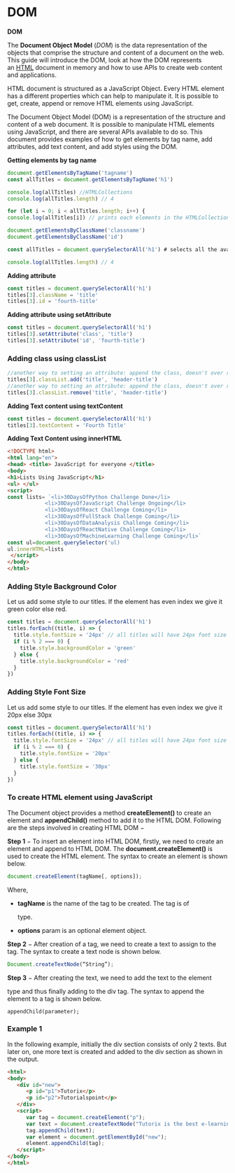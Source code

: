 # DOM

**DOM**

The **Document Object Model** (*DOM*) is the data representation of the objects that comprise the structure and content of a document on the web. This guide will introduce the DOM, look at how the DOM represents an [HTML](https://developer.mozilla.org/en-US/docs/Glossary/HTML) document in memory and how to use APIs to create web content and applications.

HTML document is structured as a JavaScript Object. Every HTML element has a different properties which can help to manipulate it. It is possible to get, create, append or remove HTML elements using JavaScript.

The Document Object Model (DOM) is a representation of the structure and content of a web document. It is possible to manipulate HTML elements using JavaScript, and there are several APIs available to do so. This document provides examples of how to get elements by tag name, add attributes, add text content, and add styles using the DOM.

**Getting elements by tag name**

```jsx
document.getElementsByTagName('tagname')
const allTitles = document.getElementsByTagName('h1')

console.log(allTitles) //HTMLCollections
console.log(allTitles.length) // 4

for (let i = 0; i < allTitles.length; i++) {
console.log(allTitles[i]) // prints each elements in the HTMLCollection

document.getElementsByClassName('classname')
document.getElementsByClassName('id')

const allTitles = document.querySelectorAll('h1') # selects all the available h1 elements in the page

console.log(allTitles.length) // 4
```

**Adding attribute**

```jsx
const titles = document.querySelectorAll('h1')
titles[3].className = 'title'
titles[3].id = 'fourth-title'
```

**Adding attribute using setAttribute**

```jsx
const titles = document.querySelectorAll('h1')
titles[3].setAttribute('class', 'title')
titles[3].setAttribute('id', 'fourth-title')
```

### Adding class using classList

```jsx
//another way to setting an attribute: append the class, doesn't over ride
titles[3].classList.add('title', 'header-title')
//another way to setting an attribute: append the class, doesn't over ride
titles[3].classList.remove('title', 'header-title')
```

**Adding Text content using textContent**

```jsx
const titles = document.querySelectorAll('h1')
titles[3].textContent = 'Fourth Title'
```

**Adding Text Content using innerHTML**

```html
<!DOCTYPE html>
<html lang="en">
<head> <title> JavaScript for everyone </title>
<body> 
<h1>Lists Using JavaScript</h1>
<ul> </ul>
<script>
const lists= `<li>30DaysOfPython Challenge Done</li>
            <li>30DaysOfJavaScript Challenge Ongoing</li>
            <li>30DaysOfReact Challenge Coming</li>
            <li>30DaysOfFullStack Challenge Coming</li>
            <li>30DaysOfDataAnalysis Challenge Coming</li>
            <li>30DaysOfReactNative Challenge Coming</li>
            <li>30DaysOfMachineLearning Challenge Coming</li>`
const ul=document.querySelector('ul)
ul.innerHTML=lists
 </script>
</body>
</html>
```

### Adding Style Background Color

Let us add some style to our titles. If the element has even index we give it green color else red.

```jsx
const titles = document.querySelectorAll('h1')
titles.forEach((title, i) => {
  title.style.fontSize = '24px' // all titles will have 24px font size
  if (i % 2 === 0) {
    title.style.backgroundColor = 'green'
  } else {
    title.style.backgroundColor = 'red'
  }
})
```

### Adding Style Font Size

Let us add some style to our titles. If the element has even index we give it 20px else 30px

```jsx
const titles = document.querySelectorAll('h1')
titles.forEach((title, i) => {
  title.style.fontSize = '24px' // all titles will have 24px font size
  if (i % 2 === 0) {
    title.style.fontSize = '20px'
  } else {
    title.style.fontSize = '30px'
  }
})
```

### **To create HTML element using JavaScript**

The Document object provides a method **createElement()** to create an element and **appendChild()** method to add it to the HTML DOM. Following are the steps involved in creating HTML DOM −

**Step 1** − To insert an element into HTML DOM, firstly, we need to create an element and append to HTML DOM. The **document.createElement()** is used to create the HTML element. The syntax to create an element is shown below.

```jsx
document.createElement(tagName[, options]);

```

Where,

- **tagName** is the name of the tag to be created. The tag is of <p> type.
- **options** param is an optional element object.

**Step 2** − After creation of a tag, we need to create a text to assign to the tag. The syntax to create a text node is shown below.

```jsx
Document.createTextNode(“String”);

```

**Step 3** − After creating the text, we need to add the text to the element <p> type and thus finally adding to the div tag. The syntax to append the element to a tag is shown below.

```
appendChild(parameter);

```

### **Example 1**

In the following example, initially the div section consists of only 2 texts. But later on, one more text is created and added to the div section as shown in the output.

```html
<html>
<body>
   <div id="new">
      <p id="p1">Tutorix</p>
      <p id="p2">Tutorialspoint</p>
   </div>
   <script>
      var tag = document.createElement("p");
      var text = document.createTextNode("Tutorix is the best e-learning platform");
      tag.appendChild(text);
      var element = document.getElementById("new");
      element.appendChild(tag);
   </script>
</body>
</html>

```
